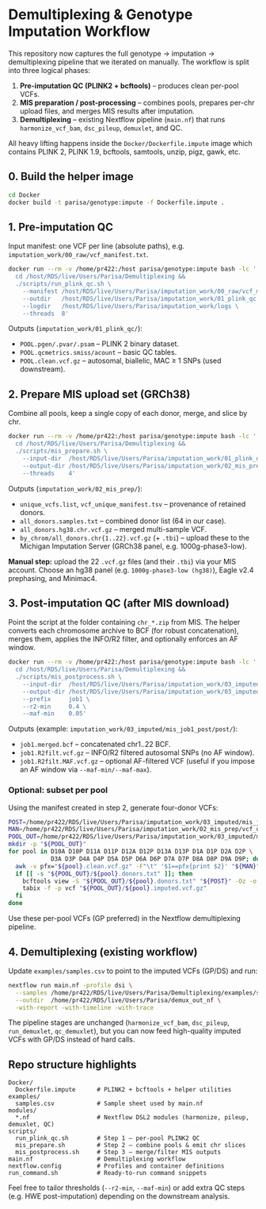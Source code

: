 # Demultiplexing & Genotype Imputation Workflow

This repository now captures the full genotype → imputation → demultiplexing
pipeline that we iterated on manually.  The workflow is split into three
logical phases:

1. **Pre-imputation QC (PLINK2 + bcftools)** – produces clean per-pool VCFs.
2. **MIS preparation / post-processing** – combines pools, prepares per-chr
   upload files, and merges MIS results after imputation.
3. **Demultiplexing** – existing Nextflow pipeline (`main.nf`) that runs
   `harmonize_vcf_bam`, `dsc_pileup`, `demuxlet`, and QC.

All heavy lifting happens inside the `Docker/Dockerfile.impute` image which
contains PLINK 2, PLINK 1.9, bcftools, samtools, unzip, pigz, gawk, etc.

## 0. Build the helper image

```bash
cd Docker
docker build -t parisa/genotype:impute -f Dockerfile.impute .
```

## 1. Pre-imputation QC

Input manifest: one VCF per line (absolute paths), e.g.
`imputation_work/00_raw/vcf_manifest.txt`.

```bash
docker run --rm -v /home/pr422:/host parisa/genotype:impute bash -lc '
  cd /host/RDS/live/Users/Parisa/Demultiplexing &&
  ./scripts/run_plink_qc.sh \
    --manifest /host/RDS/live/Users/Parisa/imputation_work/00_raw/vcf_manifest.txt \
    --outdir   /host/RDS/live/Users/Parisa/imputation_work/01_plink_qc \
    --logdir   /host/RDS/live/Users/Parisa/imputation_work/logs \
    --threads  8'
```

Outputs (`imputation_work/01_plink_qc/`):

- `POOL.pgen/.pvar/.psam` – PLINK 2 binary dataset.
- `POOL.qcmetrics.smiss/acount` – basic QC tables.
- `POOL.clean.vcf.gz` – autosomal, biallelic, MAC ≥ 1 SNPs (used downstream).

## 2. Prepare MIS upload set (GRCh38)

Combine all pools, keep a single copy of each donor, merge, and slice by chr.

```bash
docker run --rm -v /home/pr422:/host parisa/genotype:impute bash -lc '
  cd /host/RDS/live/Users/Parisa/Demultiplexing &&
  ./scripts/mis_prepare.sh \
    --input-dir  /host/RDS/live/Users/Parisa/imputation_work/01_plink_qc \
    --output-dir /host/RDS/live/Users/Parisa/imputation_work/02_mis_prep \
    --threads    4'
```

Outputs (`imputation_work/02_mis_prep/`):

- `unique_vcfs.list`, `vcf_unique_manifest.tsv` – provenance of retained donors.
- `all_donors.samples.txt` – combined donor list (64 in our case).
- `all_donors.hg38.chr.vcf.gz` – merged multi-sample VCF.
- `by_chrom/all_donors.chr{1..22}.vcf.gz` (+ `.tbi`) – upload these to the
  Michigan Imputation Server (GRCh38 panel, e.g. 1000g-phase3-low).

**Manual step:** upload the 22 `.vcf.gz` files (and their `.tbi`) via your MIS
account. Choose an hg38 panel (e.g. `1000g-phase3-low (hg38)`), Eagle v2.4
prephasing, and Minimac4.

## 3. Post-imputation QC (after MIS download)

Point the script at the folder containing `chr_*.zip` from MIS. The helper
converts each chromosome archive to BCF (for robust concatenation), merges
them, applies the INFO/R2 filter, and optionally enforces an AF window.

```bash
docker run --rm -v /home/pr422:/host parisa/genotype:impute bash -lc '
  cd /host/RDS/live/Users/Parisa/Demultiplexing &&
  ./scripts/mis_postprocess.sh \
    --input-dir  /host/RDS/live/Users/Parisa/imputation_work/03_imputed/mis_job1_raw \
    --output-dir /host/RDS/live/Users/Parisa/imputation_work/03_imputed/mis_job1_post \
    --prefix     job1 \
    --r2-min     0.4 \
    --maf-min    0.05'
```

Outputs (example: `imputation_work/03_imputed/mis_job1_post/post/`):

- `job1.merged.bcf` – concatenated chr1..22 BCF.
- `job1.R2filt.vcf.gz` – INFO/R2 filtered autosomal SNPs (no AF window).
- `job1.R2filt.MAF.vcf.gz` – optional AF-filtered VCF (useful if you impose an
  AF window via `--maf-min/--maf-max`).

### Optional: subset per pool

Using the manifest created in step 2, generate four-donor VCFs:

```bash
POST=/home/pr422/RDS/live/Users/Parisa/imputation_work/03_imputed/mis_job1_post/post/job1.R2filt.vcf.gz
MAN=/home/pr422/RDS/live/Users/Parisa/imputation_work/02_mis_prep/vcf_unique_manifest.tsv
POOL_OUT=/home/pr422/RDS/live/Users/Parisa/imputation_work/03_imputed/mis_job1_pools
mkdir -p "${POOL_OUT}"
for pool in D10A D10P D11A D11P D12A D12P D13A D13P D1A D1P D2A D2P \
            D3A D3P D4A D4P D5A D5P D6A D6P D7A D7P D8A D8P D9A D9P; do
  awk -v pfx="${pool}.clean.vcf.gz" -F"\t" '$1==pfx{print $2}' "${MAN}" > "${POOL_OUT}/${pool}.donors.txt"
  if [[ -s "${POOL_OUT}/${pool}.donors.txt" ]]; then
    bcftools view -S "${POOL_OUT}/${pool}.donors.txt" "${POST}" -Oz -o "${POOL_OUT}/${pool}.imputed.vcf.gz"
    tabix -f -p vcf "${POOL_OUT}/${pool}.imputed.vcf.gz"
  fi
done
```

Use these per-pool VCFs (GP preferred) in the Nextflow demultiplexing pipeline.

## 4. Demultiplexing (existing workflow)

Update `examples/samples.csv` to point to the imputed VCFs (GP/DS) and run:

```bash
nextflow run main.nf -profile dsi \
  --samples /home/pr422/RDS/live/Users/Parisa/Demultiplexing/examples/samples.csv \
  --outdir  /home/pr422/RDS/live/Users/Parisa/demux_out_nf \
  -with-report -with-timeline -with-trace
```

The pipeline stages are unchanged (`harmonize_vcf_bam`, `dsc_pileup`,
`run_demuxlet`, `qc_demuxlet`), but you can now feed high-quality imputed VCFs
with GP/DS instead of hard calls.

## Repo structure highlights

```
Docker/
  Dockerfile.impute      # PLINK2 + bcftools + helper utilities
examples/
  samples.csv            # Sample sheet used by main.nf
modules/
  *.nf                   # Nextflow DSL2 modules (harmonize, pileup, demuxlet, QC)
scripts/
  run_plink_qc.sh        # Step 1 – per-pool PLINK2 QC
  mis_prepare.sh         # Step 2 – combine pools & emit chr slices
  mis_postprocess.sh     # Step 3 – merge/filter MIS outputs
main.nf                  # Demultiplexing workflow
nextflow.config          # Profiles and container definitions
run_command.sh           # Ready-to-run command snippets
```

Feel free to tailor thresholds (`--r2-min`, `--maf-min`) or add extra QC
steps (e.g. HWE post-imputation) depending on the downstream analysis.
